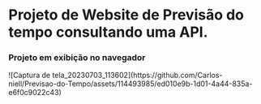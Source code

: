 # Projeto de Website de Previsão do tempo consultando uma API.
<h3>Projeto em exibição no navegador</h3>
![Captura de tela_20230703_113602](https://github.com/Carlos-niell/Previsao-do-Tempo/assets/114493985/ed010e9b-1d01-4a44-835a-e6f0c9022c43)

